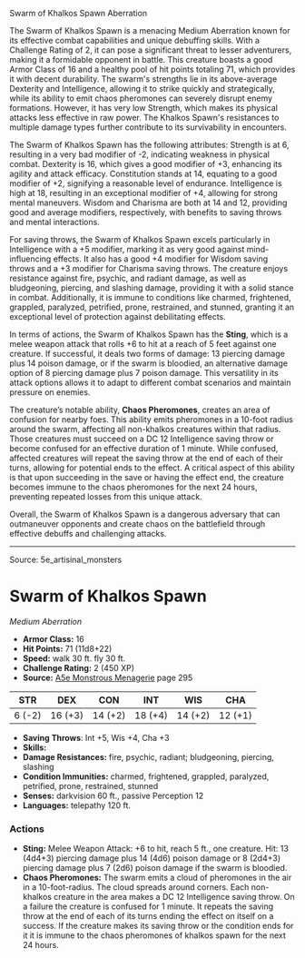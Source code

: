 <MonsterName/>Swarm of Khalkos Spawn</MonsterName>
<CreatureType/>Aberration</CreatureType>

<summary>The Swarm of Khalkos Spawn is a menacing Medium Aberration known for its effective combat capabilities and unique debuffing skills. With a Challenge Rating of 2, it can pose a significant threat to lesser adventurers, making it a formidable opponent in battle. This creature boasts a good Armor Class of 16 and a healthy pool of hit points totaling 71, which provides it with decent durability. The swarm's strengths lie in its above-average Dexterity and Intelligence, allowing it to strike quickly and strategically, while its ability to emit chaos pheromones can severely disrupt enemy formations. However, it has very low Strength, which makes its physical attacks less effective in raw power. The Khalkos Spawn's resistances to multiple damage types further contribute to its survivability in encounters.</summary>

<detail>

The Swarm of Khalkos Spawn has the following attributes: Strength is at 6, resulting in a very bad modifier of -2, indicating weakness in physical combat. Dexterity is 16, which gives a good modifier of +3, enhancing its agility and attack efficacy. Constitution stands at 14, equating to a good modifier of +2, signifying a reasonable level of endurance. Intelligence is high at 18, resulting in an exceptional modifier of +4, allowing for strong mental maneuvers. Wisdom and Charisma are both at 14 and 12, providing good and average modifiers, respectively, with benefits to saving throws and mental interactions.

For saving throws, the Swarm of Khalkos Spawn excels particularly in Intelligence with a +5 modifier, marking it as very good against mind-influencing effects. It also has a good +4 modifier for Wisdom saving throws and a +3 modifier for Charisma saving throws. The creature enjoys resistance against fire, psychic, and radiant damage, as well as bludgeoning, piercing, and slashing damage, providing it with a solid stance in combat. Additionally, it is immune to conditions like charmed, frightened, grappled, paralyzed, petrified, prone, restrained, and stunned, granting it an exceptional level of protection against debilitating effects.

In terms of actions, the Swarm of Khalkos Spawn has the **Sting**, which is a melee weapon attack that rolls +6 to hit at a reach of 5 feet against one creature. If successful, it deals two forms of damage: 13 piercing damage plus 14 poison damage, or if the swarm is bloodied, an alternative damage option of 8 piercing damage plus 7 poison damage. This versatility in its attack options allows it to adapt to different combat scenarios and maintain pressure on enemies.

The creature’s notable ability, **Chaos Pheromones**, creates an area of confusion for nearby foes. This ability emits pheromones in a 10-foot radius around the swarm, affecting all non-khalkos creatures within that radius. Those creatures must succeed on a DC 12 Intelligence saving throw or become confused for an effective duration of 1 minute. While confused, affected creatures will repeat the saving throw at the end of each of their turns, allowing for potential ends to the effect. A critical aspect of this ability is that upon succeeding in the save or having the effect end, the creature becomes immune to the chaos pheromones for the next 24 hours, preventing repeated losses from this unique attack.

Overall, the Swarm of Khalkos Spawn is a dangerous adversary that can outmaneuver opponents and create chaos on the battlefield through effective debuffs and challenging attacks.</detail>



---

Source: 5e_artisinal_monsters

# Swarm of Khalkos Spawn

*Medium* *Aberration*

- **Armor Class:** 16
- **Hit Points:** 71 (11d8+22)
- **Speed:** walk 30 ft. fly 30 ft.
- **Challenge Rating:** 2 (450 XP)
- **Source:** [A5e Monstrous Menagerie](https://enpublishingrpg.com/products/level-up-monstrous-menagerie-a5e) page 295

| STR | DEX | CON | INT | WIS | CHA |
| --- | --- | --- | --- | --- | --- |
| 6 (-2) | 16 (+3) | 14 (+2) | 18 (+4) | 14 (+2) | 12 (+1) |

- **Saving Throws**: Int +5, Wis +4, Cha +3
- **Skills:** 
- **Damage Resistances:** fire, psychic, radiant; bludgeoning, piercing, slashing
- **Condition Immunities:** charmed, frightened, grappled, paralyzed, petrified, prone, restrained, stunned
- **Senses:** darkvision 60 ft., passive Perception 12
- **Languages:** telepathy 120 ft.

### Actions

- **Sting:** Melee Weapon Attack: +6 to hit, reach 5 ft., one creature. Hit: 13 (4d4+3) piercing damage plus 14 (4d6) poison damage  or 8 (2d4+3) piercing damage plus 7 (2d6) poison damage if the swarm is bloodied.
- **Chaos Pheromones:** The swarm emits a cloud of pheromones in the air in a 10-foot-radius. The cloud spreads around corners. Each non-khalkos creature in the area makes a DC 12 Intelligence saving throw. On a failure  the creature is confused for 1 minute. It repeats the saving throw at the end of each of its turns  ending the effect on itself on a success. If the creature makes its saving throw or the condition ends for it  it is immune to the chaos pheromones of khalkos spawn for the next 24 hours.




